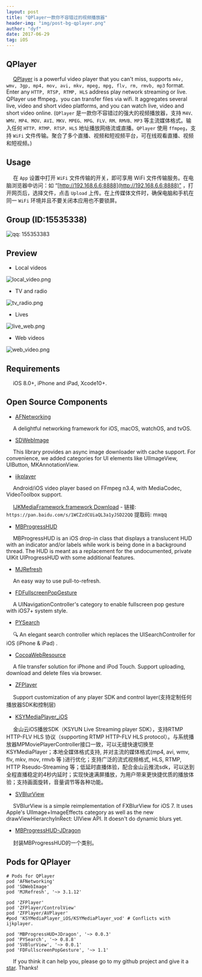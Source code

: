 ```yaml
---
layout: post
title: "QPlayer一款你不容错过的视频播放器"
header-img: "img/post-bg-qplayer.png"
author: "dyf"
date: 2017-06-29
tag: iOS
---
```



## QPlayer

&emsp; [QPlayer](https://github.com/dgynfi/QPlayer) is a powerful video player that you can't miss, supports `m4v, wmv, 3gp, mp4, mov, avi, mkv, mpeg, mpg, flv, rm, rmvb, mp3` format. Enter any `HTTP, RTSP, RTMP, HLS` address play network streaming or live. QPlayer use ffmpeg，you can transfer files via wifi. It aggregates several live, video and short video platforms, and you can watch live, video and short video online. (`QPlayer` 是一款你不容错过的强大的视频播放器，支持 `M4V、WMV、MP4、MOV、AVI、MKV、MPEG、MPG、FLV、RM、RMVB、MP3` 等主流媒体格式。输入任何 `HTTP、RTMP、RTSP、HLS` 地址播放网络流或直播。`QPlayer` 使用 `ffmpeg`，支持 `WiFi` 文件传输。聚合了多个直播、视频和短视频平台，可在线观看直播、视频和短视频。)


## Usage

&emsp; 在 `App` 设置中打开 `WiFi` 文件传输的开关，即可享用 WiFi 文件传输服务。在电脑浏览器中访问：如 “[http://192.168.6.6:8888](http://192.168.6.6:8888)” ，打开网页后，选择文件，点击 `Upload` 上传。在上传媒体文件时，确保电脑和手机在同一 `WiFi` 环境并且不要关闭本应用也不要锁屏。


## Group (ID:15535338)

![qq: 155353383](https://dgynfi.github.io/img/qrcode/qq155353383.jpg)


## Preview

- Local videos

![local_video.png](https://dgynfi.github.io/img/qplayer-preview/local_video.png)

- TV and radio

![tv_radio.png](https://dgynfi.github.io/img/qplayer-preview/tv_radio.png)

- Lives 

![live_web.png](https://dgynfi.github.io/img/qplayer-preview/live_web.png)

- Web videos

![web_video.png](https://dgynfi.github.io/img/qplayer-preview/web_video.png)


## Requirements

&emsp; iOS 8.0+, iPhone and iPad, Xcode10+.


## Open Source Components

- [AFNetworking](https://github.com/AFNetworking/AFNetworking)

&emsp; A delightful networking framework for iOS, macOS, watchOS, and tvOS. 

- [SDWebImage](https://github.com/SDWebImage/SDWebImage)

&emsp; This library provides an async image downloader with cache support. For convenience, we added categories for UI elements like UIImageView, UIButton, MKAnnotationView.

- [ijkplayer](https://github.com/bilibili/ijkplayer) 

&emsp; Android/iOS video player based on FFmpeg n3.4, with MediaCodec, VideoToolbox support. 

&emsp; [IJKMediaFramework.framework Download](https://pan.baidu.com/s/1WCZzdCUiaQL3a1yJSD22QQ) - 链接: `https://pan.baidu.com/s/1WCZzdCUiaQL3a1yJSD22QQ` 提取码: mxqq

- [MBProgressHUD](https://github.com/jdg/MBProgressHUD)

&emsp; MBProgressHUD is an iOS drop-in class that displays a translucent HUD with an indicator and/or labels while work is being done in a background thread. The HUD is meant as a replacement for the undocumented, private UIKit UIProgressHUD with some additional features.

- [MJRefresh](https://github.com/CoderMJLee/MJRefresh)

&emsp; An easy way to use pull-to-refresh.

- [FDFullscreenPopGesture](https://github.com/forkingdog/FDFullscreenPopGesture)

&emsp; A UINavigationController's category to enable fullscreen pop gesture with iOS7+ system style.

- [PYSearch](https://github.com/ko1o/PYSearch)

&emsp; 🔍 An elegant search controller which replaces the UISearchController for iOS (iPhone & iPad) .

- [CocoaWebResource](https://github.com/robin/cocoa-web-resource)

&emsp; A file transfer solution for iPhone and iPod Touch. Support uploading, download and delete files via browser.

- [ZFPlayer](https://github.com/renzifeng/ZFPlayer)

&emsp; Support customization of any player SDK and control layer(支持定制任何播放器SDK和控制层)

- [KSYMediaPlayer_iOS](ttps://github.com/ksvc/KSYMediaPlayer_iOS)

&emsp; 金山云iOS播放SDK（KSYUN Live Streaming player SDK），支持RTMP HTTP-FLV HLS 协议（supporting RTMP HTTP-FLV HLS protocol）。与系统播放器MPMoviePlayerController接口一致，可以无缝快速切换至KSYMediaPlayer；本地全媒体格式支持, 并对主流的媒体格式(mp4, avi, wmv, flv, mkv, mov, rmvb 等 )进行优化；支持广泛的流式视频格式, HLS, RTMP, HTTP Rseudo-Streaming 等；低延时直播体验，配合金山云推流sdk，可以达到全程直播稳定的4秒内延时；实现快速满屏播放，为用户带来更快捷优质的播放体验；支持画面旋转，音量调节等各种功能。

- [SVBlurView](https://github.com/TransitApp/SVBlurView)

&emsp; SVBlurView is a simple reimplementation of FXBlurView for iOS 7. It uses Apple's UIImage+ImageEffects category as well as the new drawViewHierarchyInRect: UIView API. It doesn't do dynamic blurs yet.

- [MBProgressHUD-JDragon](https://github.com/lyc59621/MBProgressHUD-JDragon)

&emsp; 封装MBProgressHUD的一个类别。


## Pods for QPlayer

```
# Pods for QPlayer
pod 'AFNetworking'
pod 'SDWebImage'
pod 'MJRefresh', '~> 3.1.12'

pod 'ZFPlayer'
pod 'ZFPlayer/ControlView'
pod 'ZFPlayer/AVPlayer'
#pod 'KSYMediaPlayer_iOS/KSYMediaPlayer_vod' # Conflicts with ijkplayer.

pod 'MBProgressHUD+JDragon', '~> 0.0.3'
pod 'PYSearch', '~> 0.8.8'
pod 'SVBlurView', '~> 0.0.1'
pod 'FDFullscreenPopGesture', '~> 1.1'
```

&emsp; If you think it can help you, please go to my github project and give it a [star](https://github.com/dgynfi/QPlayer). Thanks!
